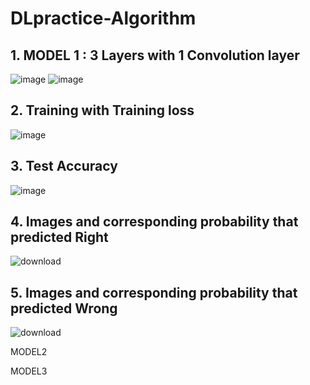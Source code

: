 # DLpractice-Algorithm
## 1. MODEL 1 : 3 Layers with 1 Convolution layer
![image](https://user-images.githubusercontent.com/85255237/173598304-12c48c17-57e9-42d8-9093-5cb194571aea.png)
![image](https://user-images.githubusercontent.com/85255237/173599515-dcd2436e-491d-4cb2-b084-31a5ade5d34e.png)

## 2. Training with Training loss
![image](https://user-images.githubusercontent.com/85255237/173598552-3386b3e3-139d-46bf-b270-f1e815f6cb07.png)

## 3. Test Accuracy
![image](https://user-images.githubusercontent.com/85255237/173599171-2f12940a-eb43-438f-a214-8ebc0e8cf987.png)

## 4. Images and corresponding probability that predicted Right
![download](https://user-images.githubusercontent.com/85255237/173599581-4f85cc05-e713-46c9-aeaf-39b5cbfa64f1.png)

## 5. Images and corresponding probability that predicted Wrong
![download](https://user-images.githubusercontent.com/85255237/173599599-03a6067c-51a8-4aa7-bbad-1318a636316e.png)



MODEL2




MODEL3

